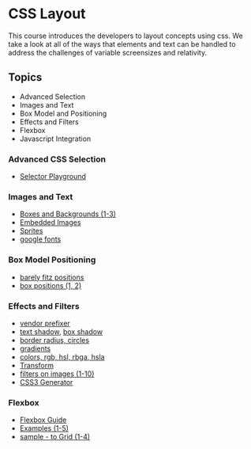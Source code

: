 CSS Layout
=============================
This course introduces the developers to layout concepts using css. We take a look at all of the ways that elements and 
text can be handled to address the challenges of variable screensizes and relativity.

Topics
------
* Advanced Selection
* Images and Text
* Box Model and Positioning
* Effects and Filters
* Flexbox
* Javascript Integration

### Advanced CSS Selection

* [Selector Playground](http://jsbin.com/movuku/1/edit?html,css,output)

### Images and Text

* [Boxes and Backgrounds (1-3)](http://jsbin.com/fisufe/1/edit?css,output)
* [Embedded Images](http://jsbin.com/jevise/1/edit?css,output)
* [Sprites](http://jsbin.com/kerafu/1/edit?css,output)
* [google fonts](https://www.google.com/fonts)

### Box Model Positioning

* [barely fitz positions](http://www.barelyfitz.com/screencast/html-training/css/positioning/)
* [box positions (1, 2)](http://jsbin.com/tilarag/1/edit?html,css,output)


### Effects and Filters

* [vendor prefixer](http://pleeease.io/play/)
* [text shadow](http://jsbin.com/eboniki/1/edit?css,output), [box shadow](http://jsbin.com/Ulihaba/1/edit?css,output)
* [border radius, circles](http://jsbin.com/obekipa/1/edit?html,css,output)
* [gradients](http://jsbin.com/axahefo/1/edit?css,output)
* [colors, rgb, hsl, rbga, hsla](http://jsbin.com/otajix/1/edit?html,css,output)
* [Transform](http://jsbin.com/woluxa/1/edit?css,output)
* [filters on images (1-10)](http://jsbin.com/eGAlIdi/5/edit?html,css,output)
* [CSS3 Generator](http://css3generator.com/) 

### Flexbox

* [Flexbox Guide](https://css-tricks.com/snippets/css/a-guide-to-flexbox/)
* [Examples (1-5)](http://jsbin.com/rivawa/5/edit?html,css,output)
* [sample - to Grid (1-4)](http://jsbin.com/geponu/1/edit?html,css,output)
